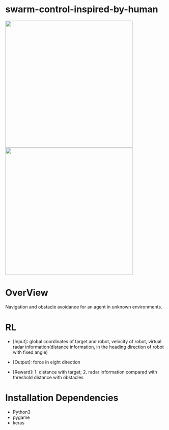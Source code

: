 # swarm-control-inspired-by-human
<img src="images/agent.png" width="400" >
<img src="images/agents.png" width="400" >

# OverView
Navigation and obstacle avoidance for an agent in unknown environments.

# RL
- [Input]: global coordinates of target and robot, velocity of robot, virtual radar information(distance information, in the heading direction of robot with fixed angle)

- [Output]: force in eight direction

- [Reward]: 1. distance with target; 2. radar information compared with threshold distance with obstacles

# Installation Dependencies
* Python3
* pygame
* keras